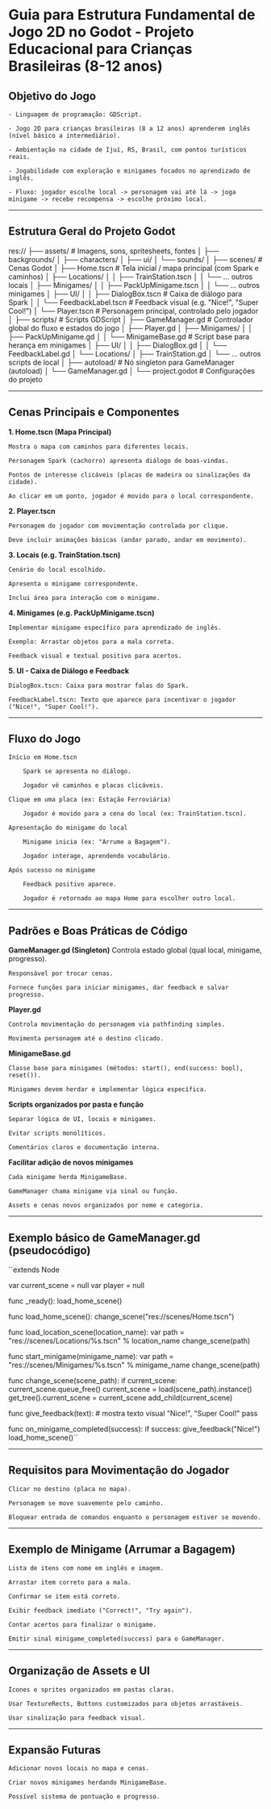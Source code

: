 # Guia para Estrutura Fundamental de Jogo 2D no Godot - Projeto Educacional para Crianças Brasileiras (8-12 anos)

## Objetivo do Jogo

	- Linguagem de programação: GDScript.

	- Jogo 2D para crianças brasileiras (8 a 12 anos) aprenderem inglês (nível básico a intermediário).

	- Ambientação na cidade de Ijuí, RS, Brasil, com pontos turísticos reais.

	- Jogabilidade com exploração e minigames focados no aprendizado de inglês.

	- Fluxo: jogador escolhe local -> personagem vai até lá -> joga minigame -> recebe recompensa -> escolhe próximo local.

---

## Estrutura Geral do Projeto Godot

res://
├── assets/                 # Imagens, sons, spritesheets, fontes
│   ├── backgrounds/
│   ├── characters/
│   ├── ui/
│   └── sounds/
│
├── scenes/                 # Cenas Godot
│   ├── Home.tscn           # Tela inicial / mapa principal (com Spark e caminhos)
│   ├── Locations/
│   │   ├── TrainStation.tscn
│   │   └── ... outros locais
│   ├── Minigames/
│   │   ├── PackUpMinigame.tscn
│   │   └── ... outros minigames
│   ├── UI/
│   │   ├── DialogBox.tscn  # Caixa de diálogo para Spark
│   │   └── FeedbackLabel.tscn # Feedback visual (e.g. "Nice!", "Super Cool!")
│   └── Player.tscn         # Personagem principal, controlado pelo jogador
│
├── scripts/                # Scripts GDScript
│   ├── GameManager.gd      # Controlador global do fluxo e estados do jogo
│   ├── Player.gd
│   ├── Minigames/
│   │   ├── PackUpMinigame.gd
│   │   └── MinigameBase.gd # Script base para herança em minigames
│   ├── UI/
│   │   ├── DialogBox.gd
│   │   └── FeedbackLabel.gd
│   └── Locations/
│       ├── TrainStation.gd
│       └── ... outros scripts de local
│
├── autoload/               # Nó singleton para GameManager (autoload)
│   └── GameManager.gd
│
└── project.godot           # Configurações do projeto

---

## Cenas Principais e Componentes

**1. Home.tscn (Mapa Principal)**

	Mostra o mapa com caminhos para diferentes locais.

	Personagem Spark (cachorro) apresenta diálogo de boas-vindas.

	Pontos de interesse clicáveis (placas de madeira ou sinalizações da cidade).

	Ao clicar em um ponto, jogador é movido para o local correspondente.

**2. Player.tscn**

	Personagem do jogador com movimentação controlada por clique.

	Deve incluir animações básicas (andar parado, andar em movimento).

**3. Locais (e.g. TrainStation.tscn)**

	Cenário do local escolhido.

	Apresenta o minigame correspondente.

	Inclui área para interação com o minigame.

**4. Minigames (e.g. PackUpMinigame.tscn)**

	Implementar minigame específico para aprendizado de inglês.

	Exemplo: Arrastar objetos para a mala correta.

	Feedback visual e textual positivo para acertos.

**5. UI - Caixa de Diálogo e Feedback**

	DialogBox.tscn: Caixa para mostrar falas do Spark.

	FeedbackLabel.tscn: Texto que aparece para incentivar o jogador ("Nice!", "Super Cool!").

---

## Fluxo do Jogo

	Início em Home.tscn

		Spark se apresenta no diálogo.

		Jogador vê caminhos e placas clicáveis.

	Clique em uma placa (ex: Estação Ferroviária)

		Jogador é movido para a cena do local (ex: TrainStation.tscn).

	Apresentação do minigame do local

		Minigame inicia (ex: "Arrume a Bagagem").

		Jogador interage, aprendendo vocabulário.

	Após sucesso no minigame

		Feedback positivo aparece.

		Jogador é retornado ao mapa Home para escolher outro local.

---

## Padrões e Boas Práticas de Código

**GameManager.gd (Singleton)**
	Controla estado global (qual local, minigame, progresso).

	Responsável por trocar cenas.

	Fornece funções para iniciar minigames, dar feedback e salvar progresso.

**Player.gd**

	Controla movimentação do personagem via pathfinding simples.

	Movimenta personagem até o destino clicado.

**MinigameBase.gd**

	Classe base para minigames (métodos: start(), end(success: bool), reset()).

	Minigames devem herdar e implementar lógica específica.

**Scripts organizados por pasta e função**

	Separar lógica de UI, locais e minigames.

	Evitar scripts monolíticos.

	Comentários claros e documentação interna.

**Facilitar adição de novos minigames**

	Cada minigame herda MinigameBase.

	GameManager chama minigame via sinal ou função.

	Assets e cenas novos organizados por nome e categoria.

---

## Exemplo básico de GameManager.gd (pseudocódigo)

``extends Node

var current_scene = null
var player = null

func _ready():
	load_home_scene()

func load_home_scene():
	change_scene("res://scenes/Home.tscn")

func load_location_scene(location_name):
	var path = "res://scenes/Locations/%s.tscn" % location_name
	change_scene(path)

func start_minigame(minigame_name):
	var path = "res://scenes/Minigames/%s.tscn" % minigame_name
	change_scene(path)

func change_scene(scene_path):
	if current_scene:
		current_scene.queue_free()
	current_scene = load(scene_path).instance()
	get_tree().current_scene = current_scene
	add_child(current_scene)

func give_feedback(text):
	# mostra texto visual "Nice!", "Super Cool!"
	pass

func on_minigame_completed(success):
	if success:
		give_feedback("Nice!")
	load_home_scene()``

---

## Requisitos para Movimentação do Jogador

	Clicar no destino (placa no mapa).

	Personagem se move suavemente pelo caminho.

	Bloquear entrada de comandos enquanto o personagem estiver se movendo.

---

## Exemplo de Minigame (Arrumar a Bagagem)

	Lista de itens com nome em inglês e imagem.

	Arrastar item correto para a mala.

	Confirmar se item está correto.

	Exibir feedback imediato ("Correct!", "Try again").

	Contar acertos para finalizar o minigame.

	Emitir sinal minigame_completed(success) para o GameManager.

---

## Organização de Assets e UI

	Ícones e sprites organizados em pastas claras.

	Usar TextureRects, Buttons customizados para objetos arrastáveis.

	Usar sinalização para feedback visual.

---

## Expansão Futuras

	Adicionar novos locais no mapa e cenas.

	Criar novos minigames herdando MinigameBase.

	Possível sistema de pontuação e progresso.
